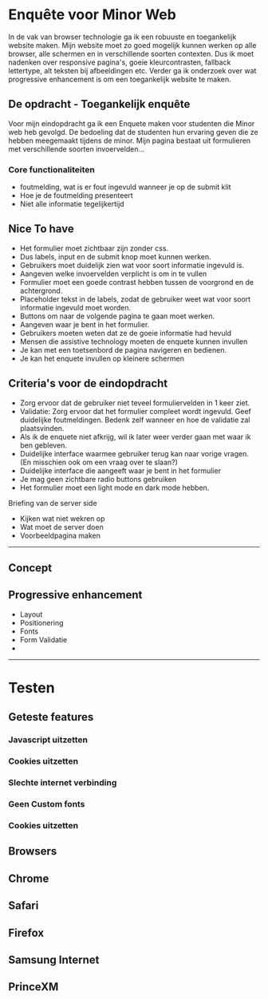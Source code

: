 # Enquête voor Minor Web
In de vak van browser technologie ga ik een robuuste en toegankelijk website maken. Mijn website moet zo goed mogelijk kunnen werken op alle browser, alle schermen en in verschillende soorten contexten. Dus ik moet nadenken over responsive pagina's, goeie kleurcontrasten, fallback lettertype, alt teksten bij afbeeldingen etc. Verder ga ik onderzoek over wat progressive enhancement is om een toegankelijk website te maken. 


## De opdracht - Toegankelijk enquête
Voor mijn eindopdracht ga ik een Enquete maken voor studenten die  Minor web heb gevolgd. De bedoeling dat de studenten hun ervaring geven die ze hebben meegemaakt tijdens de minor. Mijn pagina bestaat uit formulieren met verschillende soorten invoervelden...

### Core functionaliteiten
- foutmelding, wat is er fout ingevuld wanneer je op de submit klit
- Hoe je de foutmelding presenteert
- Niet alle informatie tegelijkertijd


## Nice To have
- Het formulier moet zichtbaar zijn zonder css. 
- Dus labels, input en de submit knop moet kunnen werken.
- Gebruikers moet duidelijk zien wat voor soort informatie ingevuld is.
- Aangeven welke invoervelden verplicht is om in te vullen
- Formulier moet een goede contrast hebben tussen de voorgrond en de achtergrond.
- Placeholder tekst in de labels, zodat de gebruiker weet wat voor soort informatie ingevuld moet worden.
- Buttons om naar de volgende pagina te gaan moet werken.
- Aangeven waar je bent in het formulier.
- Gebruikers moeten weten dat ze de goeie informatie had hevuld
- Mensen die assistive technology moeten de enquete kunnen invullen
- Je kan met een toetsenbord de pagina navigeren en bedienen.
- Je kan het enquete invullen op kleinere schermen 


## Criteria's voor de eindopdracht
- Zorg ervoor dat de gebruiker niet teveel formuliervelden in 1 keer ziet.
- Validatie: Zorg ervoor dat het formulier compleet wordt ingevuld. Geef duidelijke foutmeldingen. Bedenk zelf wanneer en hoe de validatie zal plaatsvinden.
- Als ik de enquete niet afkrijg, wil ik later weer verder gaan met waar ik ben gebleven.
- Duidelijke interface waarmee gebruiker terug kan naar vorige vragen. (En misschien ook om een vraag over te slaan?)
- Duidelijke interface die aangeeft waar je bent in het formulier
- Je mag geen zichtbare radio buttons gebruiken
- Het formulier moet een light mode en dark mode hebben.


Briefing van de server side 
- Kijken wat niet wekren op 
- Wat moet de server doen
- Voorbeeldpagina maken


---
## Concept


## Progressive enhancement
- Layout
- Positionering
- Fonts
- Form Validatie
- 

---
# Testen
## Geteste features

### Javascript uitzetten

### Cookies uitzetten

### Slechte internet verbinding

### Geen Custom fonts

### Cookies uitzetten


## Browsers

## Chrome

## Safari

## Firefox

## Samsung Internet

## PrinceXM